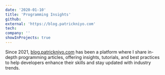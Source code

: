 ```yaml
---
date: '2020-01-10'
title: 'Programming Insights'
github: 
external: 'https://blog.patrickniyo.com'
tech:
company: ''
showInProjects: true
---
```


Since 2021, [blog.patrickniyo.com](https://blog.patrickniyo.com) has been a platform where I share in-depth programming articles, offering insights, tutorials, and best practices to help developers enhance their skills and stay updated with industry trends.

